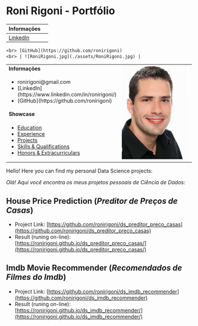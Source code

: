 # Roni Rigoni - Portfólio

| Informações |     |
| ----------- | --- |
| [LinkedIn](https://www.linkedin.com/in/ronirigoni/) 
	<br> [GitHub](https://github.com/ronirigoni)
	<br> | ![RoniRigoni.jpg](./assets/RoniRigoni.jpg) |

<table>
  <tbody>
    <tr>
      <td><b>Informações</b></td>
      <td width="50%" rowspan="4">
        <img alt="Foto Roni" src="./assets/RoniRigoni.jpg" />
      </td>
    </tr>
    <tr>
      <td>
        <ul>
          <li>ronirigoni@gmail.com</li>
		  <li>[LinkedIn](https://www.linkedin.com/in/ronirigoni/)</li>
		  <li>[GitHub](https://github.com/ronirigoni)</li>
        </ul>
      </td>
    </tr>
    <tr><td><b>Showcase</b></td></tr>
    <tr>
      <td width="50%">
        <ul>
          <li><a href="./pages/education.md">Education</a></li>
          <li><a href="./pages/experience.md">Experience</a></li>
          <li><a href="./pages/projects.md">Projects</a></li>
          <li><a href="./pages/qualifications.md">Skills & Qualifications</a></li>
          <li><a href="./pages/extracurriculars.md">Honors & Extracurriculars</a></li>
        </ul>
      </td>
    </tr>
  </tbody>
</table>

Hello! Here you can find my personal Data Science projects:

*Olá! Aqui você encontra os meus projetos pessoais de Ciência de Dados:*

## House Price Prediction (*Preditor de Preços de Casas*)

- Project Link: [https://github.com/ronirigoni/ds_preditor_preco_casas](https://github.com/ronirigoni/ds_preditor_preco_casas)
- Result (runing on-line): [https://ronirigoni.github.io/ds_preditor_preco_casas/](https://ronirigoni.github.io/ds_preditor_preco_casas/)

## Imdb Movie Recommender (*Recomendados de Filmes do Imdb*)

- Project Link: [https://github.com/ronirigoni/ds_imdb_recommender](https://github.com/ronirigoni/ds_imdb_recommender)
- Result (runing on-line): [https://ronirigoni.github.io/ds_imdb_recommender/](https://ronirigoni.github.io/ds_imdb_recommender/)
